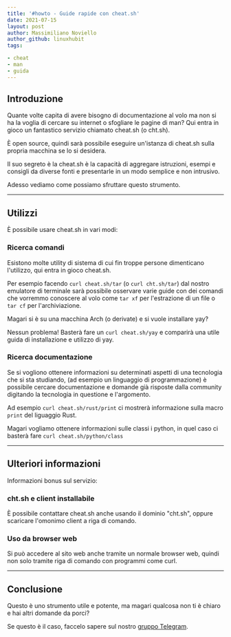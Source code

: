 ```yaml
---
title: '#howto - Guide rapide con cheat.sh'
date: 2021-07-15
layout: post
author: Massimiliano Noviello
author_github: linuxhubit
tags:

- cheat
- man
- guida
---
```


## Introduzione

Quante volte capita di avere bisogno di documentazione al volo ma non si ha la voglia di cercare su internet o sfogliare le pagine di man? Qui entra in gioco un fantastico servizio chiamato cheat.sh (o cht.sh).

È open source, quindi sarà possibile eseguire un'istanza di cheat.sh sulla propria macchina se lo si desidera.

Il suo segreto è la cheat.sh è la capacità di aggregare istruzioni, esempi e consigli da diverse fonti e presentarle in un modo semplice e non intrusivo.

Adesso vediamo come possiamo sfruttare questo strumento.

---

## Utilizzi

È possibile usare cheat.sh in vari modi:

### Ricerca comandi

Esistono molte utility di sistema di cui fin troppe persone dimenticano l'utilizzo, qui entra in gioco cheat.sh.

Per esempio facendo `curl cheat.sh/tar` (o `curl cht.sh/tar`) dal nostro emulatore di terminale sarà possibile osservare varie guide con dei comandi che vorremmo conoscere al volo come `tar xf` per l'estrazione di un file o `tar cf` per l'archiviazione.

Magari si è su una macchina Arch (o derivate) e si vuole installare yay?

Nessun problema! Basterà fare un `curl cheat.sh/yay` e comparirà una utile guida di installazione e utilizzo di yay.

### Ricerca documentazione

Se si vogliono ottenere informazioni su determinati aspetti di una tecnologia che si sta studiando, (ad esempio un linguaggio di programmazione) è possibile cercare documentazione e domande già risposte dalla community digitando la tecnologia in questione e l'argomento.

Ad esempio `curl cheat.sh/rust/print` ci mostrerà informazione sulla macro `print` del liguaggio Rust.

Magari vogliamo ottenere informazioni sulle classi i python, in quel caso ci basterà fare `curl cheat.sh/python/class`

---

## Ulteriori informazioni

Informazioni bonus sul servizio:

### cht.sh e client installabile

È possibile contattare cheat.sh anche usando il dominio "cht.sh", oppure scaricare l'omonimo client a riga di comando.

### Uso da browser web

Si può accedere al sito web anche tramite un normale browser web, quindi non solo tramite riga di comando con programmi come curl.

---

## Conclusione

Questo è uno strumento utile e potente, ma magari qualcosa non ti è chiaro e hai altri domande da porci?

Se questo è il caso, faccelo sapere sul nostro [gruppo Telegram](https://t.me/linuxpeople).

